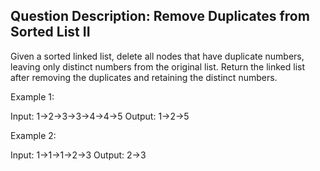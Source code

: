 ## Question Description: Remove Duplicates from Sorted List II

Given a sorted linked list, delete all nodes that have duplicate numbers, leaving only distinct numbers from the original list. Return the linked list after removing the duplicates and retaining the distinct numbers.

Example 1:

Input: 1->2->3->3->4->4->5
Output: 1->2->5

Example 2:

Input: 1->1->1->2->3
Output: 2->3